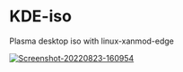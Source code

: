 # KDE-iso
Plasma desktop iso with linux-xanmod-edge

<a href='https://postimages.org/' target='_blank'><img src='https://i.postimg.cc/fW6jnW0c/Screenshot-20220823-160954.png' border='0' alt='Screenshot-20220823-160954'/></a>
